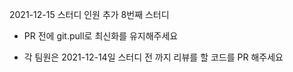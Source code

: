2021-12-15 스터디 인원 추가
8번째 스터디

- PR 전에 git.pull로 최신화를 유지해주세요

- 각 팀원은 2021-12-14일 스터디 전 까지 리뷰를 할 코드를 PR 해주세요
